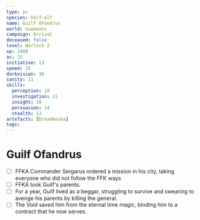 ```yaml
---
type: pc
species: half-elf
name: Guilf Ofandrus
world: Guemenos
campaign: Arrival
deceased: false
level: Warlock 2
xp: 2460
ac: 15
initiative: 13
speed: 25
darkvision: 30
sanity: 11
skills:
  perception: 10
  investigation: 11
  insight: 10
  persuasion: 14
  stealth: 13
artefacts: [Dreadmaska]
tags:
---
```


# Guilf Ofandrus

- [ ] FFKA Commander Sergarus ordered a mission in his city, taking everyone who did not follow the FFK ways
- [ ] FFKA took Guilf's parents.
- [ ] For a year, Guilf lived as a beggar, struggling to survive and swearing to avenge his parents by killing the general.
- [ ] The Void saved him from the eternal time magic, binding him to a contract that he now serves.